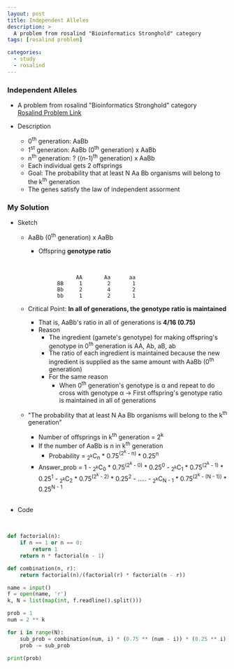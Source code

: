 ```yaml
---
layout: post
title: Independent Alleles
description: >
  A problem from rosalind "Bioinformatics Stronghold" category
tags: [rosalind problem]

categories:
  - study
  - rosalind
---
```

### Independent Alleles
* A problem from rosalind "Bioinformatics Stronghold" category<br>
[Rosalind Problem Link](https://rosalind.info/problems/lia/)

* Description
  * 0<sup>th</sup> generation: AaBb
  * 1<sup>st</sup> generation: AaBb (0<sup>th</sup> generation) x AaBb
  * n<sup>th</sup> generation: ? ((n-1)<sup>th</sup> generation) x AaBb
  * Each individual gets 2 offsprings
  * Goal: The probability that at least N Aa Bb organisms will belong to the k<sup>th</sup> generation
  * The genes satisfy the law of independent assorment

### My Solution
* Sketch
  * AaBb (0<sup>th</sup> generation) x AaBb
    * Offspring **genotype ratio**

      <br>

      ~~~
                  AA       Aa      aa
            BB     1        2       1
            Bb     2        4       2
            bb     1        2       1
      ~~~
  * Critical Point: **In all of generations, the genotype ratio is maintained**
    * That is, AaBb's ratio in all of generations is **4/16 (0.75)**
    * Reason
      * The ingredient (gamete's genotype) for making offspring's genotype in 0<sup>th</sup> generation is AA, Ab, aB, ab
      * The ratio of each ingredient is maintained because the new ingredient is supplied as the same amount with AaBb (0<sup>th</sup> generation)
      * For the same reason
        * When 0<sup>th</sup> generation's genotype is α and repeat to do cross with genotype α -> First offspring's genotype ratio is maintained in all of generations
  * "The probability that at least N Aa Bb organisms will belong to the k<sup>th</sup> generation"
    * Number of offsprings in k<sup>th</sup> generation = 2<sup>k</sup>
    * If the number of AaBb is n in k<sup>th</sup> generation
      * Probability = <sub>2<sup>k</sup></sub>C<sub>n</sub> * 0.75<sup>(2<sup>k</sup> - n)</sup> * 0.25<sup>n</sup>
    * Answer_prob = 1 - <sub>2<sup>k</sup></sub>C<sub>0</sub> * 0.75<sup>(2<sup>k</sup> - 0)</sup> * 0.25<sup>0</sup> - <sub>2<sup>k</sup></sub>C<sub>1</sub> * 0.75<sup>(2<sup>k</sup> - 1)</sup> * 0.25<sup>1</sup> - <sub>2<sup>k</sup></sub>C<sub>2</sub> * 0.75<sup>(2<sup>k</sup> - 2)</sup> * 0.25<sup>2</sup> - ..... - <sub>2<sup>k</sup></sub>C<sub>N - 1</sub> * 0.75<sup>(2<sup>k</sup> - (N - 1))</sup> * 0.25<sup>N - 1</sup>

    <br>

* Code

<br>

~~~python
def factorial(n):
    if n == 1 or n == 0:
        return 1
    return n * factorial(n - 1)

def combination(n, r):
    return factorial(n)/(factorial(r) * factorial(n - r))

name = input()
f = open(name, 'r')
k, N = list(map(int, f.readline().split()))

prob = 1
num = 2 ** k

for i in range(N):
    sub_prob = combination(num, i) * (0.75 ** (num - i)) * (0.25 ** i)
    prob -= sub_prob

print(prob)
~~~
